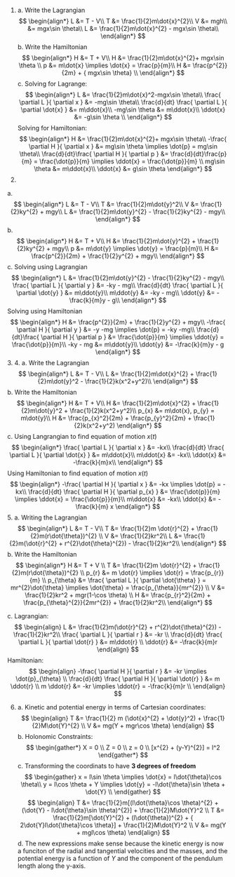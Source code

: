 1. a. Write the Lagrangian
$$
\begin{align*}
L &= T - V\\
T &= \frac{1}{2}m\dot{x}^{2}\\
V &= mgh\\
&= mgx\sin \theta\\
L &= \frac{1}{2}m\dot{x}^{2} - mgx\sin \theta\\
\end{align*}
$$
b. Write the Hamiltonian
$$
\begin{align*}
H &= T + V\\
H &= \frac{1}{2}m\dot{x}^{2}+ mgx\sin \theta \\
p &= m\dot{x} \implies \dot{x} = \frac{p}{m}\\
H &= \frac{p^{2}}{2m} + { mgx\sin \theta} \\
\end{align*}
$$
c. Solving for Lagrange:
$$
\begin{align*}
L &= \frac{1}{2}m\dot{x}^2-mgx\sin \theta\\
\frac{ \partial L }{ \partial x } &= -mg\sin \theta\\
\frac{d}{dt} \frac{ \partial L }{ \partial \dot{x} } &= m\ddot{x}\\
-mg\sin \theta &= m\ddot{x}\\
\ddot{x} &= -g\sin \theta \\
\end{align*}
$$
Solving for Hamiltonian:
$$
\begin{align*}
H &= \frac{1}{2}m\dot{x}^{2}+ mgx\sin \theta\\
-\frac{ \partial H }{ \partial x }  &= mg\sin \theta \implies \dot{p} = mg\sin \theta\\
\frac{d}{dt}\frac{ \partial H }{ \partial p } &= \frac{d}{dt}\frac{p}{m} = \frac{\dot{p}}{m} \implies \ddot{x} = \frac{\dot{p}}{m} \\
mg\sin \theta &= m\ddot{x}\\
\ddot{x} &= g\sin \theta 
\end{align*}
$$
2. 
a. 
$$
\begin{align*}
L &= T - V\\
T &= \frac{1}{2}m\dot{y}^2\\
V &= \frac{1}{2}ky^{2} + mgy\\
L &= \frac{1}{2}m\dot{y}^{2} - \frac{1}{2}ky^{2} - mgy\\
\end{align*}
$$
b. 
$$
\begin{align*}
H &= T + V\\
H &= \frac{1}{2}m\dot{y}^{2} + \frac{1}{2}ky^{2} + mgy\\
p &= m\dot{y} \implies \dot{y} = \frac{p}{m}\\
H &= \frac{p^{2}}{2m} + \frac{1}{2}y^{2} + mgy\\
\end{align*}
$$
c.  Solving using Lagrangian
$$
\begin{align*}
L &= \frac{1}{2}m\dot{y}^{2} - \frac{1}{2}ky^{2} - mgy\\
\frac{ \partial L }{ \partial y } &= -ky - mg\\
\frac{d}{dt} \frac{ \partial L }{ \partial \dot{y} } &= m\ddot{y}\\
m\ddot{y} &= -ky - mg\\
\ddot{y} &= -\frac{k}{m}y - g\\
\end{align*}
$$
Solving using Hamiltonian
$$
\begin{align*}
H &= \frac{p^{2}}{2m} + \frac{1}{2}y^{2} + mgy\\
-\frac{ \partial H }{ \partial y } &= -y -mg \implies \dot{p} = -ky -mg\\
\frac{d}{dt}\frac{ \partial H }{ \partial p } &= \frac{\dot{p}}{m} \implies \ddot{y} = \frac{\dot{p}}{m}\\
-ky - mg &= m\ddot{y}\\
\ddot{y} &= -\frac{k}{m}y - g
\end{align*}
$$
3. 
4. 
a. Write the Lagrangian
$$
\begin{align*}
L &= T - V\\
L &= \frac{1}{2}m\dot{x}^{2} + \frac{1}{2}m\dot{y}^2 - \frac{1}{2}k(x^2+y^2)\\
\end{align*}
$$
b. Write the Hamiltonian
$$
\begin{align*}
H &= T + V\\
H &= \frac{1}{2}m\dot{x}^{2} + \frac{1}{2}m\dot{y}^2 + \frac{1}{2}k(x^2+y^2)\\
p_{x} &= m\dot{x}, p_{y} = m\dot{y}\\
H &= \frac{p_{x}^2}{2m} + \frac{p_{y}^2}{2m} + \frac{1}{2}k(x^2+y^2)
\end{align*}
$$
c. 
Using Langrangian to find equation of motion $x(t)$
$$
\begin{align*}
\frac{ \partial L }{ \partial x } &= -kx\\
\frac{d}{dt} \frac{ \partial L }{ \partial \dot{x} } &= m\ddot{x}\\
m\ddot{x} &= -kx\\
\ddot{x} &= -\frac{k}{m}x\\ 
\end{align*}
$$
Using Hamiltonian to find equation of motion $x(t)$
$$
\begin{align*}
-\frac{ \partial H }{ \partial x } &= -kx \implies \dot{p} = -kx\\ 
\frac{d}{dt} \frac{ \partial H }{ \partial p_{x} } &= \frac{\dot{p}}{m} \implies \ddot{x} = \frac{\dot{p}}{m}\\
m\ddot{x} &= -kx\\
\ddot{x} &= -\frac{k}{m} x
\end{align*}
$$
5. 
a. Writing the Lagrangian
$$
\begin{align*}
L &= T - V\\
T &= \frac{1}{2}m \dot{r}^{2} + \frac{1}{2}m(r\dot{\theta})^{2} \\
V &= \frac{1}{2}kr^2\\
L &= \frac{1}{2}m(\dot{r}^{2} + r^{2}\dot{\theta}^{2}) - \frac{1}{2}kr^2\\
\end{align*}
$$
b. Write the Hamiltonian
$$
\begin{align*}
H &= T + V \\
T &= \frac{1}{2}m \dot{r}^{2} + \frac{1}{2}m(r\dot{\theta})^{2} \\
p_{r} &= m \dot{r} \implies \dot{r} = \frac{p_{r}}{m} \\
p_{\theta} &= \frac{ \partial L }{ \partial \dot{\theta} } = mr^{2}\dot{\theta} \implies \dot{\theta} = \frac{p_{\theta}}{mr^{2}} \\
V &= \frac{1}{2}kr^2 + mgr(1-\cos \theta) \\
H &= \frac{p_{r}^2}{2m} + \frac{p_{\theta}^{2}}{2mr^{2}} + \frac{1}{2}kr^2\\
\end{align*}
$$

c. Lagrangian:
$$
\begin{align}
L &= \frac{1}{2}m(\dot{r}^{2} + r^{2}\dot{\theta}^{2}) - \frac{1}{2}kr^2\\
\frac{ \partial L }{ \partial r } &= -kr \\
\frac{d}{dt} \frac{ \partial L }{ \partial \dot{r} } &= m\ddot{r}  \\
\ddot{r} &= -\frac{k}{m}r
\end{align}
$$
Hamiltonian:
$$
\begin{align}
-\frac{ \partial H }{ \partial r } &= -kr  \implies \dot{p}_{\theta} \\ 
\frac{d}{dt} \frac{ \partial H }{ \partial \dot{r} } &= m \ddot{r} \\
m \ddot{r} &= -kr \implies \ddot{r} = -\frac{k}{m}r \\
\end{align}
$$

6. a. Kinetic and potential energy in terms of Cartesian coordinates:
$$
\begin{align}
T &= \frac{1}{2} m (\dot{x}^{2} + \dot{y}^2) + \frac{1}{2}M\dot{Y}^{2} \\
V &= mg(Y + mgr\cos \theta)
\end{align}
$$
b. Holonomic Constraints: 
$$
\begin{gather*}
X = 0 \\
Z = 0 \\
z = 0 \\
[x^{2} + (y-Y)^{2}] = l^2
\end{gather*}
$$
c. Transforming the coordinats to have **3 degrees of freedom**
$$
\begin{gather}
x = l\sin \theta \implies \dot{x} = l\dot{\theta}\cos \theta\\
y = l\cos \theta + Y \implies \dot{y} = -l\dot{\theta}\sin \theta + \dot{Y} \\
\end{gather}
$$
$$
\begin{align}
T &= \frac{1}{2}m[(l\dot{\theta}\cos \theta)^{2} + (\dot{Y} - l\dot{\theta}\sin \theta)^{2}] + \frac{1}{2}M\dot{Y}^2 \\
T &= \frac{1}{2}m[\dot{Y}^{2} + (l\dot{\theta})^{2} + { 2\dot{Y}l\dot{\theta}\cos \theta}] + \frac{1}{2}M\dot{Y}^2 \\
V &= mg(Y + mgl\cos \theta)
\end{align}
$$
d. The new expressions make sense because the kinetic energy is now a funciton of the radial and tangential velocities and the masses, and the potential energy is a function of $Y$ and the component of the pendulum length along the y-axis.